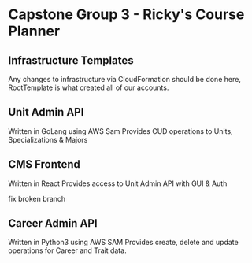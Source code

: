 # Capstone Group 3 - Ricky's Course Planner

## Infrastructure Templates

Any changes to infrastructure via CloudFormation should be done here, RootTemplate is what created all of our accounts.

## Unit Admin API

Written in GoLang using AWS Sam
Provides CUD operations to Units, Specializations & Majors 

## CMS Frontend

Written in React
Provides access to Unit Admin API with GUI & Auth

fix broken branch

## Career Admin API

Written in Python3 using AWS SAM
Provides create, delete and update operations for Career and Trait data.
